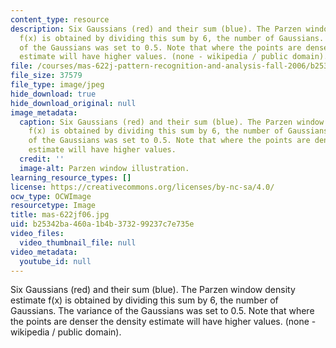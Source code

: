 ```yaml
---
content_type: resource
description: Six Gaussians (red) and their sum (blue). The Parzen window density estimate
  f(x) is obtained by dividing this sum by 6, the number of Gaussians. The variance
  of the Gaussians was set to 0.5. Note that where the points are denser the density
  estimate will have higher values. (none - wikipedia / public domain).
file: /courses/mas-622j-pattern-recognition-and-analysis-fall-2006/b25342ba460a1b4b373299237c7e735e_mas-622jf06.jpg
file_size: 37579
file_type: image/jpeg
hide_download: true
hide_download_original: null
image_metadata:
  caption: Six Gaussians (red) and their sum (blue). The Parzen window density estimate
    f(x) is obtained by dividing this sum by 6, the number of Gaussians. The variance
    of the Gaussians was set to 0.5. Note that where the points are denser the density
    estimate will have higher values.
  credit: ''
  image-alt: Parzen window illustration.
learning_resource_types: []
license: https://creativecommons.org/licenses/by-nc-sa/4.0/
ocw_type: OCWImage
resourcetype: Image
title: mas-622jf06.jpg
uid: b25342ba-460a-1b4b-3732-99237c7e735e
video_files:
  video_thumbnail_file: null
video_metadata:
  youtube_id: null
---
```

Six Gaussians (red) and their sum (blue). The Parzen window density estimate f(x) is obtained by dividing this sum by 6, the number of Gaussians. The variance of the Gaussians was set to 0.5. Note that where the points are denser the density estimate will have higher values. (none - wikipedia / public domain).